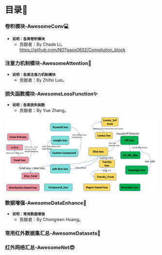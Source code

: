 
# 目录🚀
### 卷积模块-AwesomeConv💻
- **`说明：各类卷积模块`**  
  - 贡献者：By Chade Li。https://github.com/NOTpass0602/Convolution_block

### 注意力机制模块-AwesomeAttention🤗
- **`说明：各类注意力机制模块`**  
  - 贡献者：By Zhifei Luo。
### 损失函数模块-AwesomeLossFunction✨
- **`说明：各类损失函数`**  
  - 贡献者：By Yue Zhang。
<div>

<img src="Awe-Plugin-module-main/assets/Losspng.png"> </img>

</div>

### 数据增强-AwesomeDataEnhance👻
- **`说明：常用数据增强`**  
  - 贡献者：By Chongwen Huang。
### 常用红外数据集汇总-AwesomeDatasets🎯
### 红外网络汇总-AwesomeNet😎



